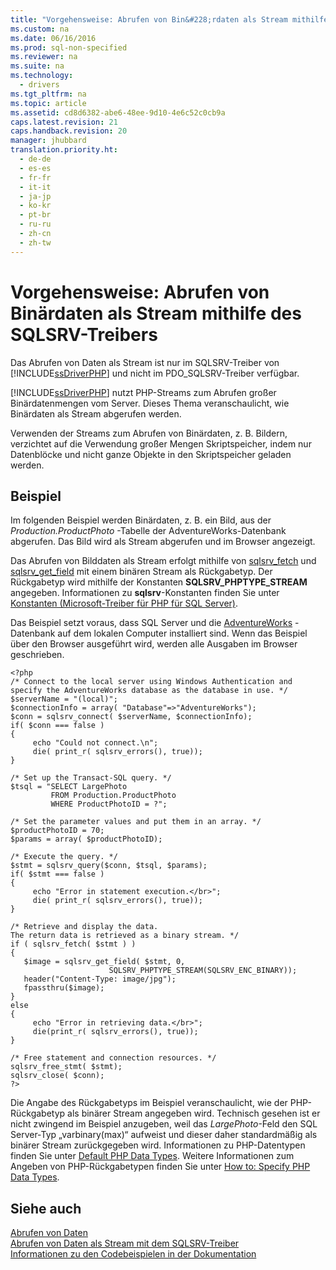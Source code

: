 ```yaml
---
title: "Vorgehensweise: Abrufen von Bin&#228;rdaten als Stream mithilfe des SQLSRV-Treibers"
ms.custom: na
ms.date: 06/16/2016
ms.prod: sql-non-specified
ms.reviewer: na
ms.suite: na
ms.technology: 
  - drivers
ms.tgt_pltfrm: na
ms.topic: article
ms.assetid: cd8d6382-abe6-48ee-9d10-4e6c52c0cb9a
caps.latest.revision: 21
caps.handback.revision: 20
manager: jhubbard
translation.priority.ht: 
  - de-de
  - es-es
  - fr-fr
  - it-it
  - ja-jp
  - ko-kr
  - pt-br
  - ru-ru
  - zh-cn
  - zh-tw
---
```

# Vorgehensweise: Abrufen von Bin&#228;rdaten als Stream mithilfe des SQLSRV-Treibers
Das Abrufen von Daten als Stream ist nur im SQLSRV-Treiber von [!INCLUDE[ssDriverPHP](../content/includes/ssDriverPHP_md.md)] und nicht im PDO\_SQLSRV-Treiber verfügbar.  
  
 [!INCLUDE[ssDriverPHP](../content/includes/ssDriverPHP_md.md)] nutzt PHP-Streams zum Abrufen großer Binärdatenmengen vom Server. Dieses Thema veranschaulicht, wie Binärdaten als Stream abgerufen werden.  
  
Verwenden der Streams zum Abrufen von Binärdaten, z. B. Bildern, verzichtet auf die Verwendung großer Mengen Skriptspeicher, indem nur Datenblöcke und nicht ganze Objekte in den Skriptspeicher geladen werden.  
  
## Beispiel  
Im folgenden Beispiel werden Binärdaten, z. B. ein Bild, aus der *Production.ProductPhoto* -Tabelle der AdventureWorks-Datenbank abgerufen. Das Bild wird als Stream abgerufen und im Browser angezeigt.  
  
Das Abrufen von Bilddaten als Stream erfolgt mithilfe von [sqlsrv_fetch](../content/sqlsrv_fetch.md) und [sqlsrv_get_field](../content/sqlsrv_get_field.md) mit einem binären Stream als Rückgabetyp. Der Rückgabetyp wird mithilfe der Konstanten **SQLSRV\_PHPTYPE\_STREAM** angegeben. Informationen zu **sqlsrv**-Konstanten finden Sie unter [Konstanten &#40;Microsoft-Treiber für PHP für SQL Server&#41;](../content/Constants--Microsoft-Drivers-for-PHP-for-SQL-Server-.md).  
  
Das Beispiel setzt voraus, dass SQL Server und die [AdventureWorks](http://go.microsoft.com/fwlink/?LinkID=67739) -Datenbank auf dem lokalen Computer installiert sind. Wenn das Beispiel über den Browser ausgeführt wird, werden alle Ausgaben im Browser geschrieben.  
  
```  
<?php  
/* Connect to the local server using Windows Authentication and  
specify the AdventureWorks database as the database in use. */  
$serverName = "(local)";  
$connectionInfo = array( "Database"=>"AdventureWorks");  
$conn = sqlsrv_connect( $serverName, $connectionInfo);  
if( $conn === false )  
{  
     echo "Could not connect.\n";  
     die( print_r( sqlsrv_errors(), true));  
}  
  
/* Set up the Transact-SQL query. */  
$tsql = "SELECT LargePhoto   
         FROM Production.ProductPhoto   
         WHERE ProductPhotoID = ?";  
  
/* Set the parameter values and put them in an array. */  
$productPhotoID = 70;  
$params = array( $productPhotoID);  
  
/* Execute the query. */  
$stmt = sqlsrv_query($conn, $tsql, $params);  
if( $stmt === false )  
{  
     echo "Error in statement execution.</br>";  
     die( print_r( sqlsrv_errors(), true));  
}  
  
/* Retrieve and display the data.  
The return data is retrieved as a binary stream. */  
if ( sqlsrv_fetch( $stmt ) )  
{  
   $image = sqlsrv_get_field( $stmt, 0,   
                      SQLSRV_PHPTYPE_STREAM(SQLSRV_ENC_BINARY));  
   header("Content-Type: image/jpg");  
   fpassthru($image);  
}  
else  
{  
     echo "Error in retrieving data.</br>";  
     die(print_r( sqlsrv_errors(), true));  
}  
  
/* Free statement and connection resources. */  
sqlsrv_free_stmt( $stmt);  
sqlsrv_close( $conn);  
?>  
```  
  
Die Angabe des Rückgabetyps im Beispiel veranschaulicht, wie der PHP-Rückgabetyp als binärer Stream angegeben wird. Technisch gesehen ist er nicht zwingend im Beispiel anzugeben, weil das *LargePhoto*-Feld den SQL Server-Typ „varbinary\(max\)“ aufweist und dieser daher standardmäßig als binärer Stream zurückgegeben wird. Informationen zu PHP-Datentypen finden Sie unter [Default PHP Data Types](../content/Default-PHP-Data-Types.md). Weitere Informationen zum Angeben von PHP-Rückgabetypen finden Sie unter [How to: Specify PHP Data Types](../Topic/How%20to:%20Specify%20PHP%20Data%20Types.md).  
  
## Siehe auch  
[Abrufen von Daten](../content/Retrieving-Data.md)  
[Abrufen von Daten als Stream mit dem SQLSRV-Treiber](../content/Retrieving-Data-as-a-Stream-Using-the-SQLSRV-Driver.md)  
[Informationen zu den Codebeispielen in der Dokumentation](../content/About-Code-Examples-in-the-Documentation.md)  
  
